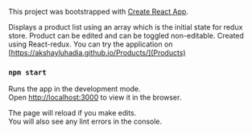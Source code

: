 This project was bootstrapped with [Create React App](https://github.com/facebook/create-react-app).

Displays a product list using an array which is the initial state for redux store. Product can be edited and can be toggled non-editable.
Created using React-redux.
You can try the application on [https://akshayluhadia.github.io/Products/](Products)

### `npm start`

Runs the app in the development mode.<br />
Open [http://localhost:3000](http://localhost:3000) to view it in the browser.

The page will reload if you make edits.<br />
You will also see any lint errors in the console.
